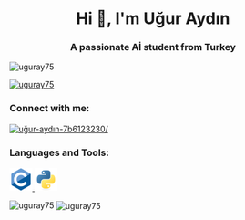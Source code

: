 <h1 align="center">Hi 👋, I'm Uğur Aydın</h1>
<h3 align="center">A passionate Aİ student from Turkey</h3>

<p align="left"> <img src="https://komarev.com/ghpvc/?username=uguray75&label=Profile%20views&color=0e75b6&style=flat" alt="uguray75" /> </p>

<p align="left"> <a href="https://github.com/ryo-ma/github-profile-trophy"><img src="https://github-profile-trophy.vercel.app/?username=uguray75" alt="uguray75" /></a> </p>

<h3 align="left">Connect with me:</h3>
<p align="left">
<a href="https://linkedin.com/in/uğur-aydın-7b6123230/" target="blank"><img align="center" src="https://raw.githubusercontent.com/rahuldkjain/github-profile-readme-generator/master/src/images/icons/Social/linked-in-alt.svg" alt="uğur-aydın-7b6123230/" height="30" width="40" /></a>
</p>

<h3 align="left">Languages and Tools:</h3>
<p align="left"> <a href="https://www.cprogramming.com/" target="_blank" rel="noreferrer"> <img src="https://raw.githubusercontent.com/devicons/devicon/master/icons/c/c-original.svg" alt="c" width="40" height="40"/> </a> <a href="https://www.python.org" target="_blank" rel="noreferrer"> <img src="https://raw.githubusercontent.com/devicons/devicon/master/icons/python/python-original.svg" alt="python" width="40" height="40"/> </a> </p>

<p><img align="left" src="https://github-readme-stats.vercel.app/api/top-langs?username=uguray75&show_icons=true&locale=en&layout=compact" alt="uguray75" /></p>

<p>&nbsp;<img align="center" src="https://github-readme-stats.vercel.app/api?username=uguray75&show_icons=true&locale=en" alt="uguray75" /></p>
